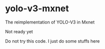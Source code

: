 # yolo-v3-mxnet
The reimplementation of YOLO-V3 in Mxnet

Not ready yet

Do not try this code. I just do some stuffs here
